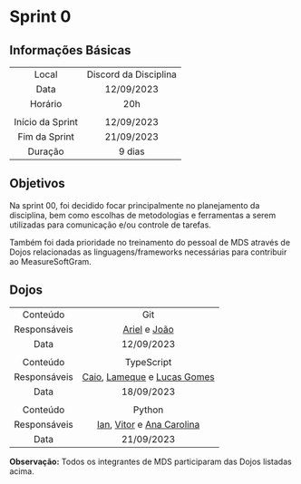 # Sprint 0

## Informações Básicas

|||
|:--:|:--:|
|Local|Discord da Disciplina|
|Data|12/09/2023|
|Horário|20h|
|||
|Início da Sprint|12/09/2023|
|Fim da Sprint|21/09/2023|
|Duração|9 dias|

## Objetivos

Na sprint 00, foi decidido focar principalmente no planejamento da disciplina, bem como escolhas de metodologias e ferramentas a serem utilizadas para comunicação e/ou controle de tarefas.

Também foi dada prioridade no treinamento do pessoal de MDS através de Dojos relacionadas as linguagens/frameworks necessárias para contribuir ao MeasureSoftGram.

## Dojos

|||
|:--:|:--:|
|Conteúdo|Git|
|Responsáveis|[Ariel](https://github.com/ArielSixwings) e [João](https://github.com/joaobisi)|
|Data|12/09/2023|
|||
|Conteúdo|TypeScript|
|Responsáveis|[Caio](https://github.com/oCaioOliveira), [Lameque](https://github.com/LamequeFernandes) e [Lucas Gomes](https://github.com/LucasGlopes)|
|Data|18/09/2023|
|||
|Conteúdo|Python|
|Responsáveis|[Ian](https://github.com/IanPSRocha), [Vitor](https://github.com/vitorekr) e [Ana Carolina](https://github.com/AnaCarolinaRodriguesLeite)|
|Data|21/09/2023|

**Observação:** Todos os integrantes de MDS participaram das Dojos listadas acima.